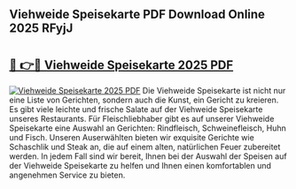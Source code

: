 ## Viehweide Speisekarte PDF Download Online 2025 RFyjJ

# <h2><a href="http://gcc3rhl.nevu.top/?p=Viehweide+Speisekarte">🔗 👉🔴 Viehweide Speisekarte 2025 PDF</a></h2>

[![Viehweide Speisekarte 2025 PDF](https://i.imgur.com/dBaPXMq.png)](http://gcc3rhl.nevu.top/?p=Viehweide+Speisekarte)
Die Viehweide Speisekarte ist nicht nur eine Liste von Gerichten, sondern auch die Kunst, ein Gericht zu kreieren. Es gibt viele leichte und frische Salate auf der Viehweide Speisekarte unseres Restaurants. Für Fleischliebhaber gibt es auf unserer Viehweide Speisekarte eine Auswahl an Gerichten: Rindfleisch, Schweinefleisch, Huhn und Fisch. Unseren Auserwählten bieten wir exquisite Gerichte wie Schaschlik und Steak an, die auf einem alten, natürlichen Feuer zubereitet werden. In jedem Fall sind wir bereit, Ihnen bei der Auswahl der Speisen auf der Viehweide Speisekarte zu helfen und Ihnen einen komfortablen und angenehmen Service zu bieten.
